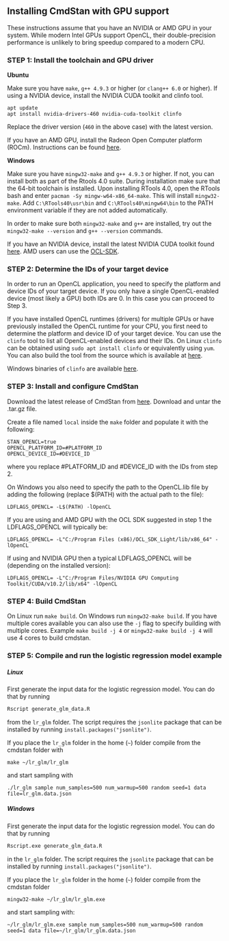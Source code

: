 ## Installing CmdStan with GPU support

These instructions assume that you have an NVIDIA or AMD GPU in your system. While modern Intel GPUs support OpenCL, their double-precision performance is unlikely to bring speedup compared to a modern CPU.

### STEP 1: Install the toolchain and GPU driver

**Ubuntu**

Make sure you have `make`, `g++ 4.9.3` or higher (or `clang++ 6.0` or higher).
If using a NVIDIA device, install the NVIDIA CUDA toolkit and clinfo tool.

```
apt update
apt install nvidia-drivers-460 nvidia-cuda-toolkit clinfo
```

Replace the driver version (`460` in the above case) with the latest version.

If you have an AMD GPU, install the Radeon Open Computer platform (ROCm). Instructions can be found [here](https://rocm-documentation.readthedocs.io/en/latest/Installation_Guide/Installation-Guide.html).

**Windows**

Make sure you have `mingw32-make` and `g++ 4.9.3` or higher. If not, you can install both as part of the Rtools 4.0 suite. During installation make sure that the 64-bit toolchain is installed. Upon installing RTools 4.0, open the RTools bash and enter `pacman -Sy mingw-w64-x86_64-make`. This will install `mingw32-make`. Add `C:\RTools40\usr\bin` and `C:\RTools40\mingw64\bin` to the PATH environment variable if they are not added automatically.

In order to make sure both `mingw32-make` and `g++` are installed, try out the `mingw32-make --version` and `g++ --version` commands.

If you have an NVIDIA device, install the latest NVIDIA CUDA toolkit found [here](https://developer.nvidia.com/cuda-toolkit). AMD users can use the [OCL-SDK](https://github.com/GPUOpen-LibrariesAndSDKs/OCL-SDK/releases).

### STEP 2: Determine the IDs of your target device

In order to run an OpenCL application, you need to specify the platform and device IDs of your target device. If you only have a single OpenCL-enabled device (most likely a GPU) both IDs are 0. In this case you can proceed to Step 3.

If you have installed OpenCL runtimes (drivers) for multiple GPUs or have previously installed the OpenCL runtime for your CPU, you first need to determine the platform and device ID of your target device. You can use the `clinfo` tool to list all OpenCL-enabled devices and their IDs. On Linux `clinfo` can be obtained using `sudo apt install clinfo` or equivalently using `yum`. You can also build the tool from the source which is available at [here](https://github.com/Oblomov/clinfo).

Windows binaries of `clinfo` are available [here](https://github.com/Oblomov/clinfo#windows-support).

### STEP 3: Install and configure CmdStan 

Download the latest release of CmdStan from [here](https://github.com/stan-dev/cmdstan/releases/tag/v2.23.0). Download and untar the .tar.gz file.

Create a file named `local` inside the `make` folder and populate it with the following:

```
STAN_OPENCL=true
OPENCL_PLATFORM_ID=#PLATFORM_ID
OPENCL_DEVICE_ID=#DEVICE_ID
```
where you replace #PLATFORM_ID and #DEVICE_ID with the IDs from step 2.

On Windows you also need to specify the path to the OpenCL.lib file by adding the following (replace $(PATH) with the actual path to the file):
```
LDFLAGS_OPENCL= -L$(PATH) -lOpenCL
```

If you are using and AMD GPU with the OCL SDK suggested in step 1 the LDFLAGS_OPENCL will typically be:
```
LDFLAGS_OPENCL= -L"C:/Program Files (x86)/OCL_SDK_Light/lib/x86_64" -lOpenCL
```

If using and NVIDIA GPU then a typical LDFLAGS_OPENCL will be (depending on the installed version):
```
LDFLAGS_OPENCL= -L"C:/Program Files/NVIDIA GPU Computing Toolkit/CUDA/v10.2/lib/x64" -lOpenCL
```

### STEP 4: Build CmdStan

On Linux run `make build`. On Windows run `mingw32-make build`. If you have multiple cores available you can also use the `-j` flag to specify building with multiple cores. Example `make build -j 4` or `mingw32-make build -j 4` will use 4 cores to build cmdstan.

### STEP 5: Compile and run the logistic regression model example

##### Linux

First generate the input data for the logistic regression model. You can do that by running 
```R
Rscript generate_glm_data.R
```
from the `lr_glm` folder. The script requires the `jsonlite` package that can be installed by running `install.packages("jsonlite")`.

If you place the `lr_glm` folder in the home (`~`) folder compile from the cmdstan folder with
```
make ~/lr_glm/lr_glm
```
and start sampling with
```
./lr_glm sample num_samples=500 num_warmup=500 random seed=1 data file=lr_glm.data.json
```

##### Windows

First generate the input data for the logistic regression model. You can do that by running 
```R
Rscript.exe generate_glm_data.R
```
in the `lr_glm` folder. The script requires the `jsonlite` package that can be installed by running `install.packages("jsonlite")`.

If you place the `lr_glm` folder in the home (`~`) folder compile from the cmdstan folder 
```
mingw32-make ~/lr_glm/lr_glm.exe
```
and start sampling with:
```
~/lr_glm/lr_glm.exe sample num_samples=500 num_warmup=500 random seed=1 data file=~/lr_glm/lr_glm.data.json
```